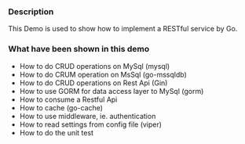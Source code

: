 ### Description
This Demo is used to show how to implement a RESTful service by Go.
### What have been shown in this demo
- How to do CRUD operations on MySql (mysql)
- How to do CRUM operation on MsSql (go-mssqldb)
- How to do CRUD operations on Rest Api (Gin) 
- How to use GORM for data access layer to MySql (gorm)
- How to consume a Restful Api
- How to cache (go-cache)
- How to use middleware, ie. authentication
- How to read settings from config file (viper)
- How to do the unit test
